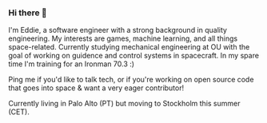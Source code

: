 ### Hi there 👋

I'm Eddie, a software engineer with a strong background in quality engineering. My interests are games, machine learning, and all things space-related. Currently studying mechanical engineering at OU with the goal of working on guidence and control systems in spacecraft. In my spare time I'm training for an Ironman 70.3 :) 

Ping me if you'd like to talk tech, or if you're working on open source code that goes into space & want a very eager contributor! 

Currently living in Palo Alto (PT) but moving to Stockholm this summer (CET). 
 
 
 
